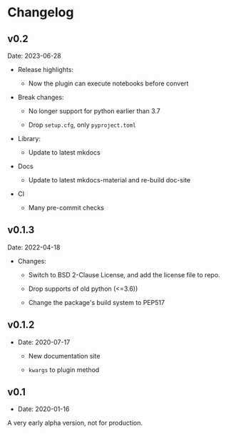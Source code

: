 # Changelog

## v0.2

Date: 2023-06-28

- Release highlights:

  - Now the plugin can execute notebooks before convert

- Break changes:

  - No longer support for python earlier than 3.7

  - Drop `setup.cfg`, only `pyproject.toml`

- Library:

  - Update to latest mkdocs

- Docs

  - Update to latest mkdocs-material and re-build doc-site

- CI

  - Many pre-commit checks

## v0.1.3

Date: 2022-04-18

- Changes:

  - Switch to BSD 2-Clause License, and add the license file to repo.

  - Drop supports of old python (<=3.6))

  - Change the package's build system to PEP517

## v0.1.2

- Date: 2020-07-17

  - New documentation site

  - `kwargs` to plugin method

## v0.1

- Date: 2020-01-16

A very early alpha version, not for production.
